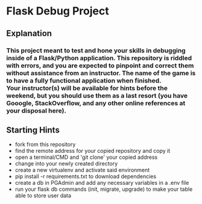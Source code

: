 # Flask Debug Project

## Explanation

### This project meant to test and hone your skills in debugging inside of a Flask/Python application. This repository is riddled with errors, and you are expected to pinpoint and correct them without assistance from an instructor. The name of the game is to have a fully functional application when finished. <br />Your instructor(s) will be available for hints before the weekend, but you should use them as a last resort (you have Gooogle, StackOverflow, and any other online references at your disposal here).

## Starting Hints
   - fork from this repository
   - find the remote address for your copied repository and copy it
   - open a terminal/CMD and 'git clone' your copied address
   - change into your newly created directory
   - create a new virtualenv and activate said environment
   - pip install -r requirements.txt to download dependencies
   - create a db in PGAdmin and add any necessary variables in a .env file
   - run your flask db commands (init, migrate, upgrade) to make your table able to store user data